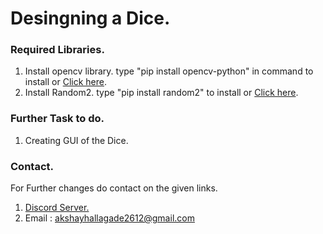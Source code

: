 # Desingning a Dice.

### Required Libraries.
1. Install opencv library. type "pip install opencv-python" in command to install or [Click here](https://pypi.org/project/opencv-python/).
2. Install Random2. type "pip install random2" to install or [Click here](https://pypi.org/project/random2/).

### Further Task to do.
1. Creating GUI of the Dice.

### Contact.
For Further changes do contact on the given links.
1. [Discord Server.](https://discord.gg/gagKQnZye9)
2. Email : akshayhallagade2612@gmail.com
